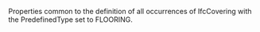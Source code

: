 ﻿Properties common to the definition of all occurrences of IfcCovering with the PredefinedType set to FLOORING.